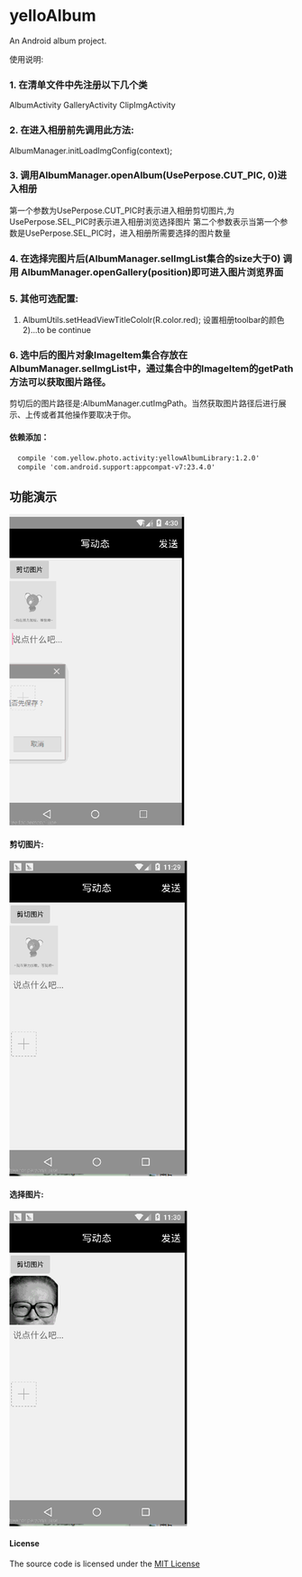 # yelloAlbum
An Android album project.

使用说明:

### 1. 在清单文件中先注册以下几个类
  AlbumActivity
  GalleryActivity
  ClipImgActivity

### 2. 在进入相册前先调用此方法:
  AlbumManager.initLoadImgConfig(context);


### 3. 调用AlbumManager.openAlbum(UsePerpose.CUT_PIC, 0)进入相册
   第一个参数为UsePerpose.CUT_PIC时表示进入相册剪切图片,为UsePerpose.SEL_PIC时表示进入相册浏览选择图片
   第二个参数表示当第一个参数是UsePerpose.SEL_PIC时，进入相册所需要选择的图片数量

### 4. 在选择完图片后(AlbumManager.selImgList集合的size大于0) 调用 AlbumManager.openGallery(position)即可进入图片浏览界面

### 5. 其他可选配置:
  1) AlbumUtils.setHeadViewTitleCololr(R.color.red); 设置相册toolbar的颜色
  2)...to be continue

### 6. 选中后的图片对象ImageItem集合存放在AlbumManager.selImgList中，通过集合中的ImageItem的getPath方法可以获取图片路径。
  剪切后的图片路径是:AlbumManager.cutImgPath。当然获取图片路径后进行展示、上传或者其他操作要取决于你。



#### 依赖添加：
    
      compile 'com.yellow.photo.activity:yellowAlbumLibrary:1.2.0'
      compile 'com.android.support:appcompat-v7:23.4.0'
     


## 功能演示


![image](https://github.com/kid1943/yellowAlbum/blob/master/album.gif?raw=true)



####  剪切图片:

![image](https://github.com/kid1943/yellowAlbum/blob/master/album_cut.gif?raw=true)



####  选择图片:

![image](https://github.com/kid1943/yellowAlbum/blob/master/album_sel.gif?raw=true)


#### License

The source code  is licensed under the [MIT License](https://opensource.org/licenses/MIT)
















